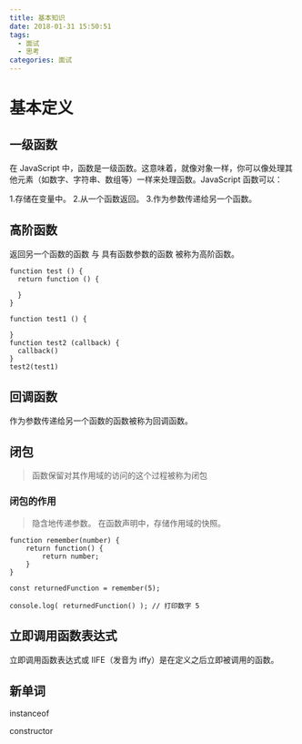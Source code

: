 ```yaml
---
title: 基本知识
date: 2018-01-31 15:50:51
tags:
  - 面试
  - 思考
categories: 面试
---
```


# 基本定义

## 一级函数
在 JavaScript 中，函数是一级函数。这意味着，就像对象一样，你可以像处理其他元素（如数字、字符串、数组等）一样来处理函数。JavaScript 函数可以：

1.存储在变量中。
2.从一个函数返回。
3.作为参数传递给另一个函数。

## 高阶函数

返回另一个函数的函数 与 具有函数参数的函数 被称为高阶函数。

```
function test () {
  return function () {

  }
}

function test1 () {

}
function test2 (callback) {
  callback()
}
test2(test1)
```

## 回调函数

作为参数传递给另一个函数的函数被称为回调函数。


## 闭包

> 函数保留对其作用域的访问的这个过程被称为闭包

### 闭包的作用

> 隐含地传递参数。
> 在函数声明中，存储作用域的快照。

```
function remember(number) {
    return function() {
        return number;
    }
}

const returnedFunction = remember(5);

console.log( returnedFunction() ); // 打印数字 5
```

## 立即调用函数表达式

立即调用函数表达式或 IIFE（发音为 iffy）是在定义之后立即被调用的函数。


## 新单词

instanceof

constructor
